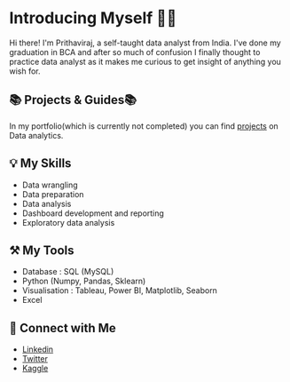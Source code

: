 # Introducing Myself 🙋‍♂️

Hi there! I'm Prithaviraj, a self-taught data analyst from India. I've done my graduation in BCA and after so much of confusion I finally thought to practice data analyst as it makes me curious to get insight of anything you wish for.  




## 📚 Projects & Guides📚

In my portfolio(which is currently not completed) you can find [projects](#) on Data analytics.  




## 💡 My Skills
  - Data wrangling
  - Data preparation
  - Data analysis
  - Dashboard development and reporting
  - Exploratory data analysis  




## ⚒️ My Tools
  - Database : SQL (MySQL)
  - Python (Numpy, Pandas, Sklearn)
  - Visualisation : Tableau, Power BI, Matplotlib, Seaborn
  - Excel  




## 🤝 Connect with Me
  - [Linkedin](https://www.linkedin.com/in/pr7hc/)
  - [Twitter](https://twitter.com/Prithavi_r)
  - [Kaggle](https://www.kaggle.com/pri071)
